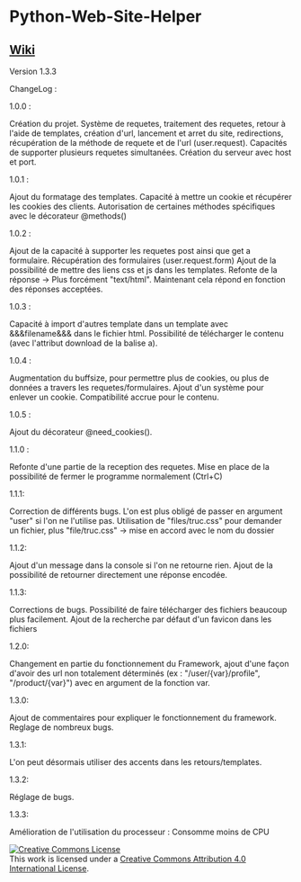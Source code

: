 # Python-Web-Site-Helper

## [Wiki](https://github.com/Astremy/PWSH/wiki)

Version 1.3.3

ChangeLog : 

1.0.0 :

Création du projet.
Système de requetes, traitement des requetes, retour à l'aide de templates, création d'url, lancement et arret du site, redirections, récupération de la méthode de requete et de l'url (user.request).
Capacités de supporter plusieurs requetes simultanées.
Création du serveur avec host et port.

1.0.1 :

Ajout du formatage des templates.
Capacité à mettre un cookie et récupérer les cookies des clients.
Autorisation de certaines méthodes spécifiques avec le décorateur @methods()


1.0.2 :

Ajout de la capacité à supporter les requetes post ainsi que get a formulaire.
Récupération des formulaires (user.request.form)
Ajout de la possibilité de mettre des liens css et js dans les templates.
Refonte de la réponse -> Plus forcément "text/html".
Maintenant cela répond en fonction des réponses acceptées.

1.0.3 :

Capacité à import d'autres template dans un template avec &&&filename&&& dans le fichier html.
Possibilité de télécharger le contenu (avec l'attribut download de la balise a).

1.0.4 :

Augmentation du buffsize, pour permettre plus de cookies, ou plus de données a travers les requetes/formulaires.
Ajout d'un système pour enlever un cookie.
Compatibilité accrue pour le contenu.

1.0.5 :

Ajout du décorateur @need_cookies().

1.1.0 :

Refonte d'une partie de la reception des requetes. Mise en place de la possibilité de fermer le programme normalement (Ctrl+C)

1.1.1:

Correction de différents bugs. L'on est plus obligé de passer en argument "user" si l'on ne l'utilise pas. Utilisation de "files/truc.css" pour demander un fichier, plus "file/truc.css" -> mise en accord avec le nom du dossier

1.1.2:

Ajout d'un message dans la console si l'on ne retourne rien. Ajout de la possibilité de retourner directement une réponse encodée.

1.1.3:

Corrections de bugs. Possibilité de faire télécharger des fichiers beaucoup plus facilement. Ajout de la recherche par défaut d'un favicon dans les fichiers

1.2.0:

Changement en partie du fonctionnement du Framework, ajout d'une façon d'avoir des url non totalement déterminés (ex : "/user/{var}/profile", "/product/{var}") avec en argument de la fonction var. 

1.3.0:

Ajout de commentaires pour expliquer le fonctionnement du framework. Reglage de nombreux bugs.

1.3.1:

L'on peut désormais utiliser des accents dans les retours/templates.

1.3.2:

Réglage de bugs.

1.3.3:

Amélioration de l'utilisation du processeur : Consomme moins de CPU


<a rel="license" href="http://creativecommons.org/licenses/by/4.0/"><img alt="Creative Commons License" style="border-width:0" src="https://i.creativecommons.org/l/by/4.0/88x31.png" /></a><br />This work is licensed under a <a rel="license" href="http://creativecommons.org/licenses/by/4.0/">Creative Commons Attribution 4.0 International License</a>.
